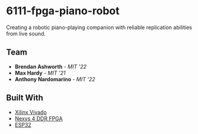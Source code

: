 # 6111-fpga-piano-robot

Creating a robotic piano-playing companion with reliable replication abilities from live sound.

## Team

* **Brendan Ashworth** - *MIT '22*
* **Max Hardy** - *MIT '21*
* **Anthony Nardomarino** - *MIT '22*

## Built With

* [Xilinx Vivado](https://www.xilinx.com/products/design-tools/vivado.html)
* [Nexys 4 DDR FPGA](https://reference.digilentinc.com/reference/programmable-logic/nexys-4-ddr/start)
* [ESP32](https://www.espressif.com/en/products/hardware/esp32/overview)

